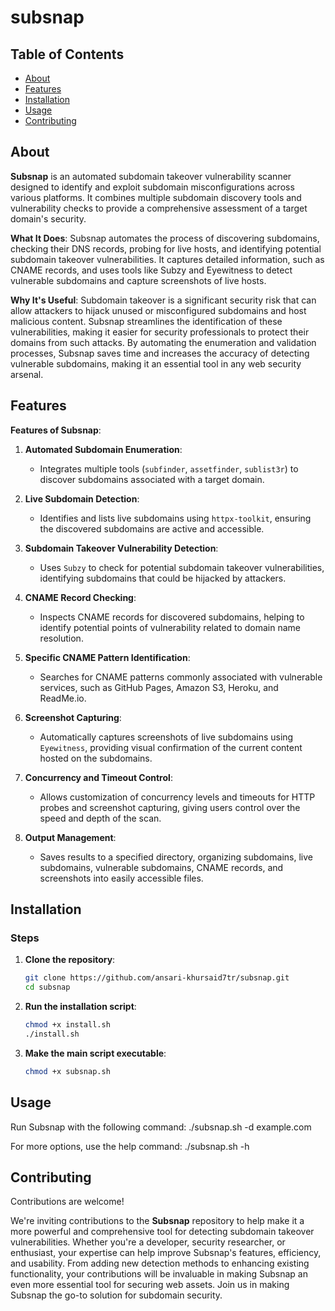# subsnap

## Table of Contents

- [About](#about)
- [Features](#features)
- [Installation](#installation)
- [Usage](#usage)
- [Contributing](#contributing)

## About

**Subsnap** is an automated subdomain takeover vulnerability scanner designed to identify and exploit subdomain misconfigurations across various platforms. It combines multiple subdomain discovery tools and vulnerability checks to provide a comprehensive assessment of a target domain's security. 

**What It Does**:
Subsnap automates the process of discovering subdomains, checking their DNS records, probing for live hosts, and identifying potential subdomain takeover vulnerabilities. It captures detailed information, such as CNAME records, and uses tools like Subzy and Eyewitness to detect vulnerable subdomains and capture screenshots of live hosts.

**Why It's Useful**:
Subdomain takeover is a significant security risk that can allow attackers to hijack unused or misconfigured subdomains and host malicious content. Subsnap streamlines the identification of these vulnerabilities, making it easier for security professionals to protect their domains from such attacks. By automating the enumeration and validation processes, Subsnap saves time and increases the accuracy of detecting vulnerable subdomains, making it an essential tool in any web security arsenal.

## Features

**Features of Subsnap**:

1. **Automated Subdomain Enumeration**:
   - Integrates multiple tools (`subfinder`, `assetfinder`, `sublist3r`) to discover subdomains associated with a target domain.

2. **Live Subdomain Detection**:
   - Identifies and lists live subdomains using `httpx-toolkit`, ensuring the discovered subdomains are active and accessible.

3. **Subdomain Takeover Vulnerability Detection**:
   - Uses `Subzy` to check for potential subdomain takeover vulnerabilities, identifying subdomains that could be hijacked by attackers.

4. **CNAME Record Checking**:
   - Inspects CNAME records for discovered subdomains, helping to identify potential points of vulnerability related to domain name resolution.

5. **Specific CNAME Pattern Identification**:
   - Searches for CNAME patterns commonly associated with vulnerable services, such as GitHub Pages, Amazon S3, Heroku, and ReadMe.io.

6. **Screenshot Capturing**:
   - Automatically captures screenshots of live subdomains using `Eyewitness`, providing visual confirmation of the current content hosted on the subdomains.

7. **Concurrency and Timeout Control**:
   - Allows customization of concurrency levels and timeouts for HTTP probes and screenshot capturing, giving users control over the speed and depth of the scan.

8. **Output Management**:
   - Saves results to a specified directory, organizing subdomains, live subdomains, vulnerable subdomains, CNAME records, and screenshots into easily accessible files.

## Installation

### Steps

1. **Clone the repository**:
    ```bash
    git clone https://github.com/ansari-khursaid7tr/subsnap.git
    cd subsnap
    ```

2. **Run the installation script**:
    ```bash
    chmod +x install.sh
    ./install.sh
    ```

3. **Make the main script executable**:
    ```bash
    chmod +x subsnap.sh
    ```

## Usage

Run Subsnap with the following command: ./subsnap.sh -d example.com

For more options, use the help command: ./subsnap.sh -h

## Contributing

Contributions are welcome! 

We're inviting contributions to the **Subsnap** repository to help make it a more powerful and comprehensive tool for detecting subdomain takeover vulnerabilities. Whether you're a developer, security researcher, or enthusiast, your expertise can help improve Subsnap's features, efficiency, and usability. From adding new detection methods to enhancing existing functionality, your contributions will be invaluable in making Subsnap an even more essential tool for securing web assets. Join us in making Subsnap the go-to solution for subdomain security.

